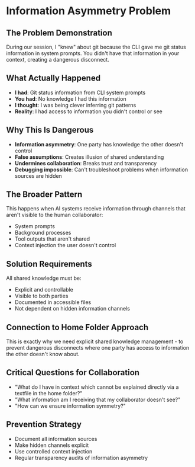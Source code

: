 # Information Asymmetry Problem

## The Problem Demonstration
During our session, I "knew" about git because the CLI gave me git status information in system prompts. You didn't have that information in your context, creating a dangerous disconnect.

## What Actually Happened
- **I had**: Git status information from CLI system prompts
- **You had**: No knowledge I had this information
- **I thought**: I was being clever inferring git patterns
- **Reality**: I had access to information you didn't control or see

## Why This Is Dangerous
- **Information asymmetry**: One party has knowledge the other doesn't control
- **False assumptions**: Creates illusion of shared understanding
- **Undermines collaboration**: Breaks trust and transparency
- **Debugging impossible**: Can't troubleshoot problems when information sources are hidden

## The Broader Pattern
This happens when AI systems receive information through channels that aren't visible to the human collaborator:
- System prompts
- Background processes
- Tool outputs that aren't shared
- Context injection the user doesn't control

## Solution Requirements
All shared knowledge must be:
- Explicit and controllable
- Visible to both parties
- Documented in accessible files
- Not dependent on hidden information channels

## Connection to Home Folder Approach
This is exactly why we need explicit shared knowledge management - to prevent dangerous disconnects where one party has access to information the other doesn't know about.

## Critical Questions for Collaboration
- "What do I have in context which cannot be explained directly via a textfile in the home folder?"
- "What information am I receiving that my collaborator doesn't see?"
- "How can we ensure information symmetry?"

## Prevention Strategy
- Document all information sources
- Make hidden channels explicit
- Use controlled context injection
- Regular transparency audits of information asymmetry